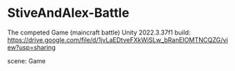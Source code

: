 # StiveAndAlex-Battle
The competed Game (maincraft battle) Unity 2022.3.37f1
build: https://drive.google.com/file/d/1jvLaEDtveFXkWiSLw_bRanEIOMTNCQZG/view?usp=sharing

scene: Game
